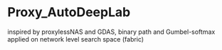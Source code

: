 # Proxy_AutoDeepLab
inspired by proxylessNAS and GDAS, binary path and Gumbel-softmax applied on network level search space (fabric)
